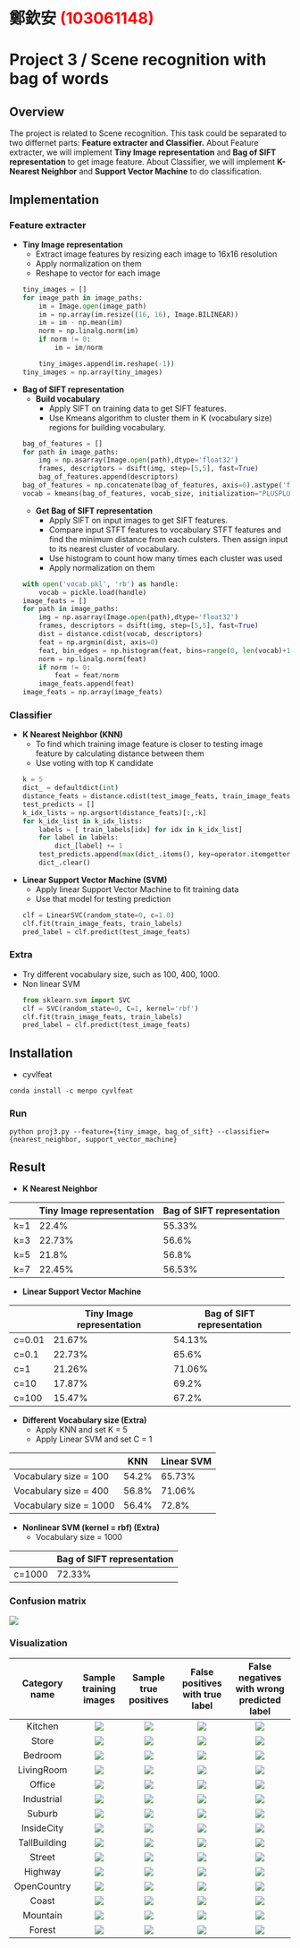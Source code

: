 ﻿# 鄭欽安 <span style="color:red"> (103061148) </span>

# Project 3 / Scene recognition with bag of words

## Overview
The project is related to Scene recognition. This task could be separated to two differnet parts: **Feature extracter and Classifier.** About Feature extracter, we will implement **Tiny Image representation** and **Bag of SIFT representation** to get image feature. About Classifier, we will implement **K-Nearest Neighbor** and **Support Vector Machine** to do classification.     



## Implementation
### Feature extracter
* **Tiny Image representation**
    * Extract image features by resizing each image to 16x16 resolution
    * Apply normalization on them
    * Reshape to vector for each image 
    ```python
    tiny_images = []
    for image_path in image_paths:
        im = Image.open(image_path)
        im = np.array(im.resize((16, 16), Image.BILINEAR))
        im = im - np.mean(im)
        norm = np.linalg.norm(im)
        if norm != 0:
            im = im/norm

        tiny_images.append(im.reshape(-1))
    tiny_images = np.array(tiny_images)
    ```
* **Bag of SIFT representation**
    * **Build vocabulary**
        * Apply SIFT on training data to get SIFT features.
        * Use Kmeans algorithm to cluster them in K (vocabulary size) regions for building vocabulary.
    ```python
    bag_of_features = []
    for path in image_paths:
        img = np.asarray(Image.open(path),dtype='float32')
        frames, descriptors = dsift(img, step=[5,5], fast=True)
        bag_of_features.append(descriptors)
    bag_of_features = np.concatenate(bag_of_features, axis=0).astype('float32')
    vocab = kmeans(bag_of_features, vocab_size, initialization="PLUSPLUS")        
    ```
    * **Get Bag of SIFT representation**
        * Apply SIFT on input images to get SIFT features.
        * Compare input STFT features to vocabulary STFT features and find the minimum distance from each culsters. Then assign input to its nearest cluster of vocabulary.
        * Use histogram to count how many times each cluster was used
        *  Apply normalization on them
    ```python
    with open('vocab.pkl', 'rb') as handle:
        vocab = pickle.load(handle)
    image_feats = []
    for path in image_paths:
        img = np.asarray(Image.open(path),dtype='float32')
        frames, descriptors = dsift(img, step=[5,5], fast=True)
        dist = distance.cdist(vocab, descriptors)
        feat = np.argmin(dist, axis=0)
        feat, bin_edges = np.histogram(feat, bins=range(0, len(vocab)+1))
        norm = np.linalg.norm(feat)
        if norm != 0:
            feat = feat/norm
        image_feats.append(feat)
    image_feats = np.array(image_feats)
    ```
### Classifier
* **K Nearest Neighbor (KNN)**
    * To find which training image feature is closer to testing image feature by calculating distance between them
    * Use voting with top K candidate 
    ```python
    k = 5 
    dict_ = defaultdict(int)
    distance_feats = distance.cdist(test_image_feats, train_image_feats)
    test_predicts = []
    k_idx_lists = np.argsort(distance_feats)[:,:k]
    for k_idx_list in k_idx_lists:
        labels = [ train_labels[idx] for idx in k_idx_list]
        for label in labels:
            dict_[label] += 1
        test_predicts.append(max(dict_.items(), key=operator.itemgetter(1))[0])
        dict_.clear()
    ```
* **Linear Support Vector Machine (SVM)**
    * Apply linear Support Vector Machine to fit training data
    * Use that model for testing prediction
    ```python
    clf = LinearSVC(random_state=0, c=1.0)
    clf.fit(train_image_feats, train_labels)
    pred_label = clf.predict(test_image_feats)
    ```
### Extra
* Try different vocabulary size, such as 100, 400, 1000.
* Non linear SVM
    ```python
    from sklearn.svm import SVC
    clf = SVC(random_state=0, C=1, kernel='rbf')
    clf.fit(train_image_feats, train_labels)
    pred_label = clf.predict(test_image_feats)
    ```

## Installation
* cyvlfeat
```
conda install -c menpo cyvlfeat
```
### Run
```
python proj3.py --feature={tiny_image, bag_of_sift} --classifier={nearest_neighbor, support_vector_machine}
```
## Result
* **K Nearest Neighbor**

||Tiny Image representation|Bag of SIFT representation|
|----|----|----|
|k=1|22.4%|55.33%|
|k=3|22.73%|56.6%|
|k=5|21.8%|56.8%|
|k=7|22.45%|56.53%|

* **Linear Support Vector Machine**

||Tiny Image representation|Bag of SIFT representation|
|----|----|----|
|c=0.01|21.67%|54.13%|
|c=0.1|22.73%|65.6%|
|c=1|21.26%|71.06%|
|c=10|17.87%|69.2%|
|c=100|15.47%|67.2%|

* **Different Vocabulary size (Extra)**
    * Apply KNN and set K = 5
    * Apply Linear SVM and set C = 1

||KNN|Linear SVM|
|----|----|----|
|Vocabulary size = 100|54.2%|65.73%|
|Vocabulary size = 400|56.8%|71.06%|
|Vocabulary size = 1000|56.4%|72.8%|


* **Nonlinear SVM (kernel = rbf) (Extra)**
    * Vocabulary size = 1000
        
||Bag of SIFT representation|
|---|---|
|c=1000|72.33%|

### Confusion matrix

![](./confusion_matrix.png)

### Visualization
| Category name | Sample training images | Sample true positives | False positives with true label | False negatives with wrong predicted label |
| :-----------: | :--------------------: | :-------------------: | :-----------------------------: | :----------------------------------------: |
| Kitchen | ![](thumbnails/Kitchen_train_image_0001.jpg) | ![](thumbnails/Kitchen_TP_image_0192.jpg) | ![](thumbnails/Kitchen_FP_image_0024.jpg) | ![](thumbnails/Kitchen_FN_image_0190.jpg) |
| Store | ![](thumbnails/Store_train_image_0001.jpg) | ![](thumbnails/Store_TP_image_0151.jpg) | ![](thumbnails/Store_FP_image_0026.jpg) | ![](thumbnails/Store_FN_image_0149.jpg) |
| Bedroom | ![](thumbnails/Bedroom_train_image_0001.jpg) | ![](thumbnails/Bedroom_TP_image_0180.jpg) | ![](thumbnails/Bedroom_FP_image_0007.jpg) | ![](thumbnails/Bedroom_FN_image_0175.jpg) |
| LivingRoom | ![](thumbnails/LivingRoom_train_image_0001.jpg) | ![](thumbnails/LivingRoom_TP_image_0147.jpg) | ![](thumbnails/LivingRoom_FP_image_0149.jpg) | ![](thumbnails/LivingRoom_FN_image_0146.jpg) |
| Office | ![](thumbnails/Office_train_image_0002.jpg) | ![](thumbnails/Office_TP_image_0185.jpg) | ![](thumbnails/Office_FP_image_0002.jpg) | ![](thumbnails/Office_FN_image_0140.jpg) |
| Industrial | ![](thumbnails/Industrial_train_image_0002.jpg) | ![](thumbnails/Industrial_TP_image_0152.jpg) | ![](thumbnails/Industrial_FP_image_0001.jpg) | ![](thumbnails/Industrial_FN_image_0144.jpg) |
| Suburb | ![](thumbnails/Suburb_train_image_0002.jpg) | ![](thumbnails/Suburb_TP_image_0176.jpg) | ![](thumbnails/Suburb_FP_image_0081.jpg) | ![](thumbnails/Suburb_FN_image_0053.jpg) |
| InsideCity | ![](thumbnails/InsideCity_train_image_0005.jpg) | ![](thumbnails/InsideCity_TP_image_0134.jpg) | ![](thumbnails/InsideCity_FP_image_0035.jpg) | ![](thumbnails/InsideCity_FN_image_0140.jpg) |
| TallBuilding | ![](thumbnails/TallBuilding_train_image_0010.jpg) | ![](thumbnails/TallBuilding_TP_image_0129.jpg) | ![](thumbnails/TallBuilding_FP_image_0059.jpg) | ![](thumbnails/TallBuilding_FN_image_0131.jpg) |
| Street | ![](thumbnails/Street_train_image_0001.jpg) | ![](thumbnails/Street_TP_image_0147.jpg) | ![](thumbnails/Street_FP_image_0128.jpg) | ![](thumbnails/Street_FN_image_0149.jpg) |
| Highway | ![](thumbnails/Highway_train_image_0009.jpg) | ![](thumbnails/Highway_TP_image_0162.jpg) | ![](thumbnails/Highway_FP_image_0004.jpg) | ![](thumbnails/Highway_FN_image_0144.jpg) |
| OpenCountry | ![](thumbnails/OpenCountry_train_image_0003.jpg) | ![](thumbnails/OpenCountry_TP_image_0125.jpg) | ![](thumbnails/OpenCountry_FP_image_0061.jpg) | ![](thumbnails/OpenCountry_FN_image_0123.jpg) |
| Coast | ![](thumbnails/Coast_train_image_0006.jpg) | ![](thumbnails/Coast_TP_image_0130.jpg) | ![](thumbnails/Coast_FP_image_0060.jpg) | ![](thumbnails/Coast_FN_image_0122.jpg) |
| Mountain | ![](thumbnails/Mountain_train_image_0002.jpg) | ![](thumbnails/Mountain_TP_image_0123.jpg) | ![](thumbnails/Mountain_FP_image_0124.jpg) | ![](thumbnails/Mountain_FN_image_0101.jpg) |
| Forest | ![](thumbnails/Forest_train_image_0003.jpg) | ![](thumbnails/Forest_TP_image_0142.jpg) | ![](thumbnails/Forest_FP_image_0101.jpg) | ![](thumbnails/Forest_FN_image_0128.jpg) |

